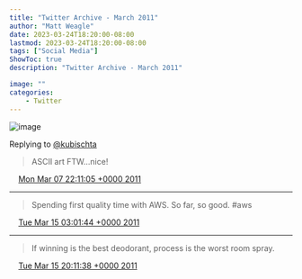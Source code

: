 ```yaml
---
title: "Twitter Archive - March 2011"
author: "Matt Weagle"
date: 2023-03-24T18:20:00-08:00
lastmod: 2023-03-24T18:20:00-08:00
tags: ["Social Media"]
ShowToc: true
description: "Twitter Archive - March 2011"

image: ""
categories: 
    - Twitter
---
```

![image](/sadtwitterbird3.jpg)

Replying to [@kubischta](https://twitter.com/kubischta/status/42659578986504192)

> ASCII art FTW\.\.\.nice\!

<img src="./media/tweet.ico" width="12" /> [Mon Mar 07 22:11:05 +0000 2011](https://twitter.com/mweagle/status/44882787689447424)

----

> Spending first quality time with AWS\.  So far, so good\. \#aws

<img src="./media/tweet.ico" width="12" /> [Tue Mar 15 03:01:44 +0000 2011](https://twitter.com/mweagle/status/47492649388748800)

----

> If winning is the best deodorant, process is the worst room spray\.

<img src="./media/tweet.ico" width="12" /> [Tue Mar 15 20:11:38 +0000 2011](https://twitter.com/mweagle/status/47751830326870017)